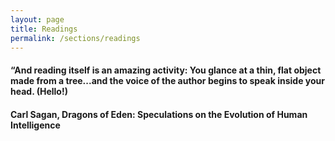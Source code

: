 ```yaml
---
layout: page
title: Readings
permalink: /sections/readings
---
```


<h4>“And reading itself is an amazing activity: You glance at a thin, flat object made from a tree...and the voice of the author begins to speak inside your head. (Hello!)</h4>
<h4>Carl Sagan, Dragons of Eden: Speculations on the Evolution of Human Intelligence</h4>